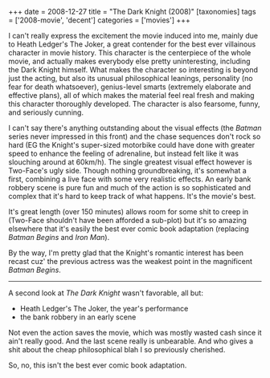 +++
date = 2008-12-27
title = "The Dark Knight (2008)"
[taxonomies]
tags = ['2008-movie', 'decent']
categories = ['movies']
+++

I can't really express the excitement the movie induced into me, mainly
due to Heath Ledger's The Joker, a great contender for the best ever
villainous character in movie history. This character is the centerpiece
of the whole movie, and actually makes everybody else pretty
uninteresting, including the Dark Knight himself. What makes the
character so interesting is beyond just the acting, but also its unusual
philosophical leanings, personality (no fear for death whatsoever),
genius-level smarts (extremely elaborate and effective plans), all of
which makes the material feel real fresh and making this character
thoroughly developed. The character is also fearsome, funny, and
seriously cunning.

I can't say there's anything outstanding about the visual effects (the
*Batman* series never impressed in this front) and the chase sequences
don't rock so hard (EG the Knight's super-sized motorbike could have
done with greater speed to enhance the feeling of adrenaline, but
instead felt like it was slouching around at 60km/h). The single
greatest visual effect however is Two-Face's ugly side. Though nothing
groundbreaking, it's somewhat a first, combining a live face with some
very realistic effects. An early bank robbery scene is pure fun and much
of the action is so sophisticated and complex that it's hard to keep
track of what happens. It's the movie's best.

It's great length (over 150 minutes) allows room for some shit to creep
in (Two-Face shouldn't have been afforded a sub-plot) but it's so
amazing elsewhere that it's easily the best ever comic book adaptation
(replacing *Batman Begins* and *Iron Man*).

By the way, I'm pretty glad that the Knight's romantic interest has
been recast cuz' the previous actress was the weakest point in the
magnificent *Batman Begins*.

---

A second look at *The Dark Knight* wasn't favorable, all but:

-   Heath Ledger's The Joker, the year's performance
-   the bank robbery in an early scene

Not even the action saves the movie, which was mostly wasted cash since
it ain't really good. And the last scene really is unbearable. And who
gives a shit about the cheap philosophical blah I so previously
cherished.

So, no, this isn't the best ever comic book adaptation.
